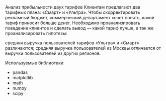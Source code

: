 Анализ прибыльности двух тарифов
Клиентам предлагают два тарифных плана: «Смарт» и «Ультра». Чтобы скорректировать рекламный бюджет, коммерческий департамент хочет понять, какой тариф приносит больше денег.
Необходимо проанализировать поведение клиентов и сделать вывод — какой тариф лучше, а так же проанализировать гипотезы:

средняя выручка пользователей тарифов «Ультра» и «Смарт» различаются;
средняя выручка пользователей из Москвы отличается от выручки пользователей из других регионов.


Используемые библиотеки:
- pandas
- matplotlib
- math
- numpy
- scipy
